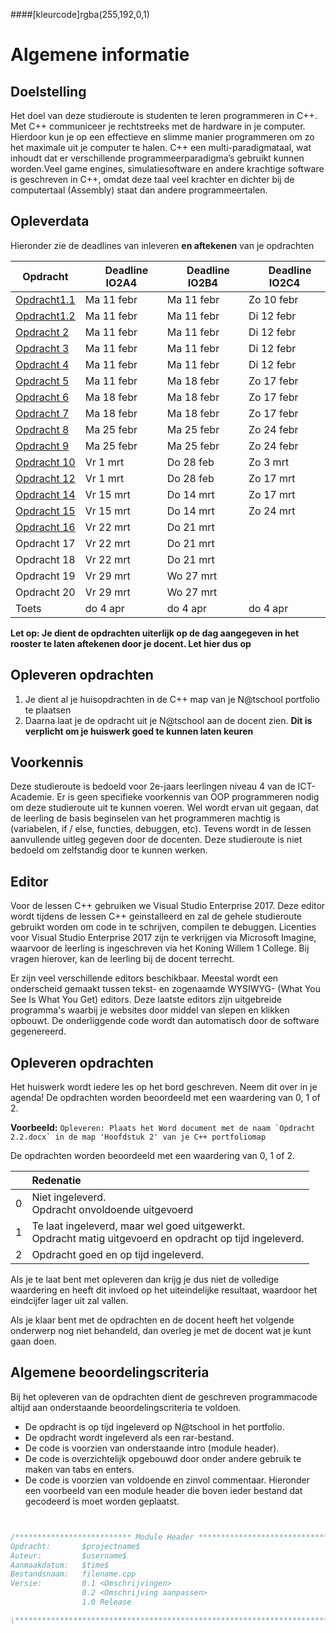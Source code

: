 ####[kleurcode]rgba(255,192,0,1)

# Algemene informatie #


## Doelstelling
Het doel van deze studieroute is studenten te leren programmeren in C++. Met C++ communiceer je rechtstreeks met de hardware in je computer. Hierdoor kun je op een effectieve en slimme manier programmeren om zo het maximale uit je computer te halen. C++ een multi-paradigmataal, wat inhoudt dat er verschillende programmeerparadigma’s gebruikt kunnen worden.Veel game engines, simulatiesoftware en andere krachtige software is geschreven in C++, omdat deze taal veel krachter en dichter bij de computertaal (Assembly) staat dan andere programmeertalen.

## Opleverdata
Hieronder zie de deadlines van inleveren **en aftekenen** van je opdrachten

|Opdracht              | &nbsp; &nbsp; Deadline **IO2A4** | &nbsp; &nbsp; Deadline **IO2B4** | &nbsp; &nbsp; Deadline **IO2C4** |
|--------------------  |----------- | --------- | --------- |
| [Opdracht1.1](https://elo.kw1c.nl/CMS/Studie/811%20ICT-Academie/811%20VakkenInhoud/%5BB.08%20C++%5D%20C++/25187%20%C2%A0%20Applicatie-%20en%20mediaontwikkelaar/Periode%2007/Productie/02.%20Opdrachten/Opdracht%201.1.pdf) | Ma 11 febr| Ma 11 febr | Zo 10 febr |
| [Opdracht1.2](https://elo.kw1c.nl/CMS/Studie/811%20ICT-Academie/811%20VakkenInhoud/%5BB.08%20C++%5D%20C++/25187%20%C2%A0%20Applicatie-%20en%20mediaontwikkelaar/Periode%2007/Productie/02.%20Opdrachten/Opdracht%201.2.pdf) | Ma 11 febr| Ma 11 febr | Di 12 febr |
| [Opdracht 2](https://elo.kw1c.nl/CMS/Studie/811%20ICT-Academie/811%20VakkenInhoud/%5BB.08%20C++%5D%20C++/25187%20%C2%A0%20Applicatie-%20en%20mediaontwikkelaar/Periode%2007/Productie/01.%20Reader/ProgrammerenC++AO_lrjr2_Console_Hfst02.pdf) | Ma 11 febr| Ma 11 febr | Di 12 febr |
| [Opdracht 3](https://elo.kw1c.nl/CMS/Studie/811%20ICT-Academie/811%20VakkenInhoud/%5BB.08%20C++%5D%20C++/25187%20%C2%A0%20Applicatie-%20en%20mediaontwikkelaar/Periode%2007/Productie/01.%20Reader/ProgrammerenC++AO_lrjr2_Console_Hfst03.pdf) | Ma 11 febr| Ma 11 febr | Di 12 febr |
| [Opdracht 4](https://elo.kw1c.nl/CMS/Studie/811%20ICT-Academie/811%20VakkenInhoud/%5BB.08%20C++%5D%20C++/25187%20%C2%A0%20Applicatie-%20en%20mediaontwikkelaar/Periode%2007/Productie/01.%20Reader/ProgrammerenC++AO_lrjr2_Console_Hfst04.pdf) | Ma 11 febr| Ma 11 febr | Di 12 febr |
| [Opdracht 5](https://elo.kw1c.nl/CMS/Studie/811%20ICT-Academie/811%20VakkenInhoud/%5BB.08%20C++%5D%20C++/25187%20%C2%A0%20Applicatie-%20en%20mediaontwikkelaar/Periode%2007/Productie/01.%20Reader/ProgrammerenC++AO_lrjr2_Console_Hfst05.pdf) | Ma 11 febr | Ma 18 febr | Zo 17 febr |
| [Opdracht 6](https://elo.kw1c.nl/CMS/Studie/811%20ICT-Academie/811%20VakkenInhoud/%5BB.08%20C++%5D%20C++/25187%20%C2%A0%20Applicatie-%20en%20mediaontwikkelaar/Periode%2007/Productie/01.%20Reader/ProgrammerenC++AO_lrjr2_Console_Hfst06.pdf) | Ma 18 febr | Ma 18 febr | Zo 17 febr |
| [Opdracht 7](https://elo.kw1c.nl/CMS/Studie/811%20ICT-Academie/811%20VakkenInhoud/%5BB.08%20C++%5D%20C++/25187%20%C2%A0%20Applicatie-%20en%20mediaontwikkelaar/Periode%2007/Productie/01.%20Reader/ProgrammerenC++AO_lrjr2_Console_Hfst07.pdf) | Ma 18 febr | Ma 18 febr | Zo 17 febr |
| [Opdracht 8](https://elo.kw1c.nl/CMS/Studie/811%20ICT-Academie/811%20VakkenInhoud/%5BB.08%20C++%5D%20C++/25187%20%C2%A0%20Applicatie-%20en%20mediaontwikkelaar/Periode%2007/Productie/01.%20Reader/ProgrammerenC++AO_lrjr2_Console_Hfst08.pdf) | Ma 25 febr | Ma 25 febr | Zo 24 febr |
| [Opdracht 9](https://elo.kw1c.nl/CMS/Studie/811%20ICT-Academie/811%20VakkenInhoud/%5BB.08%20C++%5D%20C++/25187%20%C2%A0%20Applicatie-%20en%20mediaontwikkelaar/Periode%2007/Productie/02.%20Opdrachten/Opdracht%209.pdf) | Ma 25 febr | Ma 25 febr | Zo 24 febr |
| [Opdracht 10](https://elo.kw1c.nl/CMS/Studie/811%20ICT-Academie/811%20VakkenInhoud/%5BB.08%20C++%5D%20C++/25187%20%C2%A0%20Applicatie-%20en%20mediaontwikkelaar/Periode%2007/Productie/01.%20Reader/ProgrammerenC++AO_lrjr2_Console_Hfst10.pdf) | Vr 1 mrt | Do 28 feb | Zo 3 mrt |
| [Opdracht 12](https://elo.kw1c.nl/CMS/Studie/811%20ICT-Academie/811%20VakkenInhoud/%5BB.08%20C++%5D%20C++/25187%20%C2%A0%20Applicatie-%20en%20mediaontwikkelaar/Periode%2007/Productie/01.%20Reader/ProgrammerenC++AO_lrjr2_Console_Hfst12.pdf) | Vr 1 mrt | Do 28 feb | Zo 17 mrt |
| [Opdracht 14](https://elo.kw1c.nl/CMS/Studie/811%20ICT-Academie/811%20VakkenInhoud/%5BB.08%20C++%5D%20C++/25187%20%C2%A0%20Applicatie-%20en%20mediaontwikkelaar/Periode%2007/Productie/01.%20Reader/ProgrammerenC++AO_lrjr2_Console_Hfst14.pdf) | Vr 15 mrt | Do 14 mrt | Zo 17 mrt |
| [Opdracht 15](https://elo.kw1c.nl/CMS/Studie/811%20ICT-Academie/811%20VakkenInhoud/%5BB.08%20C++%5D%20C++/25187%20%C2%A0%20Applicatie-%20en%20mediaontwikkelaar/Periode%2007/Productie/01.%20Reader/ProgrammerenC++AO_lrjr2_Console_Hfst15.pdf) |  Vr 15 mrt | Do 14 mrt| Zo 24 mrt|
| [Opdracht 16](https://elo.kw1c.nl/CMS/Studie/811%20ICT-Academie/811%20VakkenInhoud/%5BB.08%20C++%5D%20C++/25187%20%C2%A0%20Applicatie-%20en%20mediaontwikkelaar/Periode%2007/Productie/01.%20Reader/ProgrammerenC++AO_lrjr2_Console_Hfst16.pdf) | Vr 22 mrt | Do 21 mrt | |
| Opdracht 17 | Vr 22 mrt | Do 21 mrt | |
| Opdracht 18 | Vr 22 mrt | Do 21 mrt | |
| Opdracht 19 | Vr 29 mrt | Wo 27 mrt | |
| Opdracht 20 | Vr 29 mrt | Wo 27 mrt | |
| Toets | do 4 apr | do 4 apr | do 4 apr |

**Let op: Je dient de opdrachten uiterlijk op de dag aangegeven in het rooster te laten aftekenen door je docent. Let hier dus op** 

## Opleveren opdrachten
1. Je dient al je huisopdrachten in de C++ map van je N@tschool portfolio te plaatsen
2. Daarna laat je de opdracht uit je N@tschool aan de docent zien. **Dit is verplicht om je huiswerk goed te kunnen laten keuren**


## Voorkennis
Deze studieroute is bedoeld voor 2e-jaars leerlingen niveau 4 van de ICT-Academie. Er is geen specifieke voorkennis van OOP programmeren nodig om deze studieroute uit te kunnen voeren. Wel wordt ervan uit gegaan, dat de leerling de basis beginselen van het programmeren machtig is (variabelen, if / else, functies, debuggen, etc).
Tevens wordt in de lessen aanvullende uitleg gegeven door de docenten. Deze studieroute is niet bedoeld om zelfstandig door te kunnen werken.


## Editor
Voor de lessen C++ gebruiken we Visual Studio Enterprise 2017. Deze editor wordt tijdens de lessen C++ geinstalleerd en zal de gehele studieroute gebruikt worden om code in te schrijven, compilen te debuggen. Licenties voor Visual Studio Enterprise 2017 zijn te verkrijgen via Microsoft Imagine, waarvoor de leerling is ingeschreven via het Koning Willem 1 College. Bij vragen hierover, kan de leerling bij de docent terrecht.

Er zijn veel verschillende editors beschikbaar. Meestal wordt een onderscheid gemaakt tussen tekst- en zogenaamde WYSIWYG- (What You See Is What You Get) editors. Deze laatste editors zijn uitgebreide programma's waarbij je websites door middel van slepen en klikken opbouwt. De onderliggende code wordt dan automatisch door de software gegenereerd. 


## Opleveren opdrachten
Het huiswerk wordt iedere les op het bord geschreven. Neem dit over in je agenda! De opdrachten worden beoordeeld met een waardering van 0, 1 of 2.

**Voorbeeld:**
``Opleveren: Plaats het Word document met de naam `Opdracht 2.2.docx` in de map 'Hoofdstuk 2' van je C++ portfoliomap``

De opdrachten worden beoordeeld met een waardering van 0, 1 of 2.

<table><thead>
<tr>
<th></th>
<th align="left">Redenatie</th>
</tr>
</thead><tbody>
<tr>
<td>0</td>
<td align="left">Niet ingeleverd.    <br>Opdracht onvoldoende uitgevoerd</td>
</tr>
<tr>
<td>1</td>
<td align="left">Te laat ingeleverd, maar wel goed uitgewerkt.<br>Opdracht matig uitgevoerd en opdracht op tijd ingeleverd.</td>
</tr>
<tr>
<td>2</td>
<td align="left">Opdracht goed en op tijd ingeleverd.</td>
</tr>
</tbody></table>

Als je te laat bent met opleveren dan krijg je dus niet de volledige waardering en heeft dit invloed op het uiteindelijke resultaat, waardoor het eindcijfer lager uit zal vallen.

Als je klaar bent met de opdrachten en de docent heeft het volgende onderwerp nog niet behandeld, dan overleg je met de docent wat je kunt gaan doen.


## Algemene beoordelingscriteria

Bij het opleveren van de opdrachten dient de geschreven programmacode altijd aan onderstaande beoordelingscriteria te voldoen.
*	De opdracht is op tijd ingeleverd op N@tschool in het portfolio.
*	De opdracht wordt ingeleverd als een rar-bestand.
*	De code is voorzien van onderstaande intro (module header). 
*	De code is overzichtelijk opgebouwd door onder andere gebruik te maken van tabs en enters.
*	De code is voorzien van voldoende en zinvol commentaar. Hieronder een voorbeeld van een module header die boven ieder bestand dat gecodeerd is moet worden geplaatst.

```c++


/************************** Module Header *******************************\
Opdracht:		$projectname$
Auteur:			$username$
Aanmaakdatum:   $time$
Bestandsnaam:	filename.cpp
Versie:			0.1	<Omschrijvingen>
				0.2	<Omschrijving aanpassen>
				1.0 Release

\************************************************************************/

```

